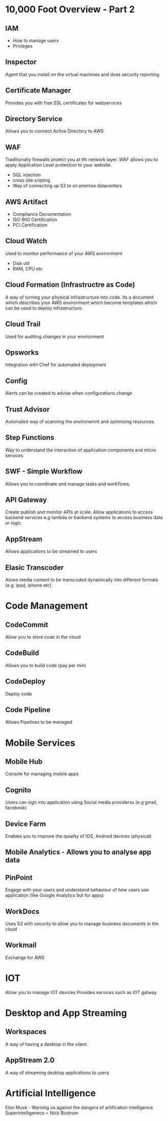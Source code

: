 # 10,000 Foot Overview - Part 2

## IAM
* How to manage users
* Privleges

## Inspector
Agent that you install on the virtual machines and does security reporting

## Certificate Manager
Provides you with free SSL certificates for webservices

## Directory Service
Allows you to connect Active Directory to AWS

## WAF 
Traditionally firewalls protect you at tht network layer. 
WAF allows you to apply Application Level protection to your website.

* SQL injection
* cross site sripting
* Way of connecting up S3 to on premise datacenters

## AWS Artifact
* Compliance Documentation
* ISO 900 Certification
* PCI Certification


## Cloud Watch
Used to monitor performance of your AWS environment
* Disk util
* RAM, CPU etc 

## Cloud Formation (Infrastructre as Code)
A way of turning your physical infrastructure into code.  Its a document which describes your AWS environment which become templates which can be used to deploy infrastructure.

## Cloud Trail
Used for auditing changes in your environment

## Opsworks
Integration with Chef for automated deployment

## Config
Alerts can be created to advise when configurations change

## Trust Advisor
Automated way of scanning the environemnt and optimising resources.

## Step Functions
Way to understand the interaction of application components and micro services

## SWF - Simple Workflow
Allows you to coordinate and manage tasks and workflows.

## API Gateway
Create publish and monitor APIs at scale.
Allow applications to access backend services e.g lambda or  backend systems to access business data or logic.

## AppStream
Allows applications to be streamed to users

## Elasic Transcoder
Alows media content to be transcoded dynamically into different formats (e.g. ipad, iphone etc)


# Code Management

## CodeCommit
Allow you to store code in the cloud

## CodeBuild
Allows you to build code (pay per min)

## CodeDeploy 
Deploy code

## Code Pipeline 
Allows Pipelines to be managed



# Mobile Services

## Mobile Hub
Console for managing mobile apps

## Cognito
Users can sign into application using Social media providerss (e.g gmail, facebook)

## Device Farm
Enables you to improve the quiality of IOS, Android devices (physical)

## Mobile Analytics - Allows you to analyse app data

## PinPoint
Engage with your users and understand behaviour of how users use application (like Google Analytics but for apps)

## WorkDocs
Uses S3 with security to allow you to manage business documents in the cloud

## Workmail
Exchange for AWS


# IOT
Allow you to manage IOT devices 
Provides services such as IOT gatway


# Desktop and App Streaming

## Workspaces
A way of having a desktop in the client.

## AppStream 2.0
A way of streaming desktop applications to users


# Artificial Intelligence

Elon Musk - Warning us against the dangers of artification intelligence
Superintelligenece = Nick Bostrom

